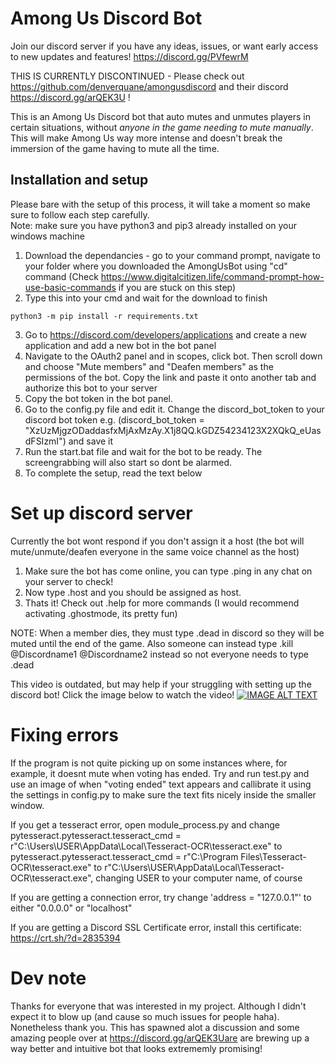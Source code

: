 # Among Us Discord Bot

Join our discord server if you have any ideas, issues, or want early access to new updates and features! https://discord.gg/PVfewrM<br />

THIS IS CURRENTLY DISCONTINUED - Please check out https://github.com/denverquane/amongusdiscord and their discord https://discord.gg/arQEK3U !

This is an Among Us Discord bot that auto mutes and unmutes players in certain situations, without *anyone in the game needing to mute manually*. This will make Among Us way more intense and doesn't break the immersion of the game having to mute all the time.

## Installation and setup

Please bare with the setup of this process, it will take a moment so make sure to follow each step carefully. <br />
Note: make sure you have python3 and pip3 already installed on your windows machine

1) Download the dependancies - go to your command prompt, navigate to your folder where you downloaded the AmongUsBot using "cd" command (Check https://www.digitalcitizen.life/command-prompt-how-use-basic-commands if you are stuck on this step)
2) Type this into your cmd and wait for the download to finish
``` 
python3 -m pip install -r requirements.txt
```
3) Go to https://discord.com/developers/applications and create a new application and add a new bot in the bot panel
4) Navigate to the OAuth2 panel and in scopes, click bot. Then scroll down and choose "Mute members" and "Deafen members" as the permissions of the bot. Copy the link and paste it onto another tab and authorize this bot to your server
6) Copy the bot token in the bot panel.
7) Go to the config.py file and edit it. Change the discord_bot_token to your discord bot token e.g. (discord_bot_token = "XzUzMjgzODaddasfxMjAxMzAy.X1j8QQ.kGDZ54234123X2XQkQ_eUasdFSIzmI") and save it
8) Run the start.bat file and wait for the bot to be ready. The screengrabbing will also start so dont be alarmed.
9) To complete the setup, read the text below

# Set up discord server

Currently the bot wont respond if you don't assign it a host (the bot will mute/unmute/deafen everyone in the same voice channel as the host)

1) Make sure the bot has come online, you can type .ping in any chat on your server to check!
2) Now type .host and you should be assigned as host. 
3) Thats it! Check out .help for more commands (I would recommend activating .ghostmode, its pretty fun)

NOTE: When a member dies, they must type .dead in discord so they will be muted until the end of the game. Also someone can instead type .kill @Discordname1 @Discordname2 instead so not everyone needs to type .dead

This video is outdated, but may help if your struggling with setting up the discord bot! Click the image below to watch the video!
[![IMAGE ALT TEXT](https://i.imgur.com/VgEd7qa.jpg)](https://www.youtube.com/watch?v=TrBBLbwmQic "AMONG US Discord Mute Bot [Download and Setup Tutorial]")

# Fixing errors

If the program is not quite picking up on some instances where, for example, it doesnt mute when voting has ended. Try and run test.py and use an image of when "voting ended" text appears and callibrate it using the settings in config.py to make sure the text fits nicely inside the smaller window. 

If you get a tesseract error, open module_process.py and change pytesseract.pytesseract.tesseract_cmd = r"C:\Users\USER\AppData\Local\Tesseract-OCR\tesseract.exe" to pytesseract.pytesseract.tesseract_cmd = r"C:\Program Files\Tesseract-OCR\tesseract.exe" to r"C:\Users\USER\AppData\Local\Tesseract-OCR\tesseract.exe", changing USER to your computer name, of course

If you are getting a connection error, try change 'address = "127.0.0.1"' to either "0.0.0.0" or "localhost"

If you are getting a Discord SSL Certificate error, install this certificate: https://crt.sh/?d=2835394

# Dev note

Thanks for everyone that was interested in my project. Although I didn't expect it to blow up (and cause so much issues for people haha). Nonetheless thank you. This has spawned alot a discussion and some amazing people over at https://discord.gg/arQEK3Uare are brewing up a way better and intuitive bot that looks extrememly promising!
